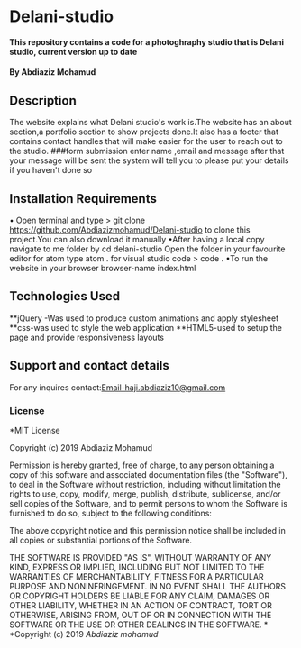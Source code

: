 # Delani-studio
#### This repository contains a code for a photoghraphy studio that is Delani studio, current version up to date
#### By **Abdiaziz Mohamud**
## Description
The website explains what Delani studio's work is.The website has an about section,a portfolio section to show projects done.It also has a footer that contains contact handles that will make easier for the user to reach out to the studio.
###form submission
enter name ,email and message
after that your message will be sent
the system will tell you to please put your details if you haven't done so  
 
## Installation Requirements

• Open terminal and type > git clone https://github.com/Abdiazizmohamud/Delani-studio to clone this project.You can also download it manually
•After having a local copy navigate to me folder by  cd delani-studio
Open the folder in your favourite editor for atom type atom . for visual studio code > code .
•To run the website in your browser  browser-name index.html

## Technologies Used
 **jQuery -Was used to produce custom animations and apply stylesheet
 **css-was used to style the web application
 **HTML5-used to setup the page and provide responsiveness layouts
## Support and contact details
For any inquires contact:Email-haji.abdiaziz10@gmail.com
### License
*MIT License

Copyright (c) 2019 Abdiaziz Mohamud

Permission is hereby granted, free of charge, to any person obtaining a copy
of this software and associated documentation files (the "Software"), to deal
in the Software without restriction, including without limitation the rights
to use, copy, modify, merge, publish, distribute, sublicense, and/or sell
copies of the Software, and to permit persons to whom the Software is
furnished to do so, subject to the following conditions:

The above copyright notice and this permission notice shall be included in all
copies or substantial portions of the Software.

THE SOFTWARE IS PROVIDED "AS IS", WITHOUT WARRANTY OF ANY KIND, EXPRESS OR
IMPLIED, INCLUDING BUT NOT LIMITED TO THE WARRANTIES OF MERCHANTABILITY,
FITNESS FOR A PARTICULAR PURPOSE AND NONINFRINGEMENT. IN NO EVENT SHALL THE
AUTHORS OR COPYRIGHT HOLDERS BE LIABLE FOR ANY CLAIM, DAMAGES OR OTHER
LIABILITY, WHETHER IN AN ACTION OF CONTRACT, TORT OR OTHERWISE, ARISING FROM,
OUT OF OR IN CONNECTION WITH THE SOFTWARE OR THE USE OR OTHER DEALINGS IN THE
SOFTWARE.
*
*Copyright (c) 2019 *Abdiaziz mohamud*
